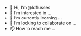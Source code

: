 - 👋 Hi, I’m @ldflusses
- 👀 I’m interested in ...
- 🌱 I’m currently learning ...
- 💞️ I’m looking to collaborate on ...
- 📫 How to reach me ...

<!---
ldflusses/ldflusses is a ✨ special ✨ repository because its `README.md` (this file) appears on your GitHub profile.
You can click the Preview link to take a look at your changes.
--->
